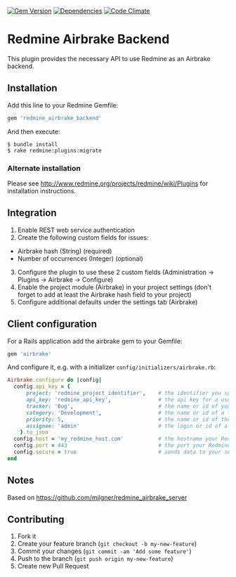 [![Gem Version](https://img.shields.io/gem/v/redmine_airbrake_backend.svg)](https://rubygems.org/gems/redmine_airbrake_backend)
[![Dependencies](https://img.shields.io/gemnasium/ydkn/redmine_airbrake_backend.svg)](https://gemnasium.com/ydkn/redmine_airbrake_backend)
[![Code Climate](https://img.shields.io/codeclimate/github/ydkn/redmine_airbrake_backend.svg)](https://codeclimate.com/github/ydkn/redmine_airbrake_backend)

# Redmine Airbrake Backend

This plugin provides the necessary API to use Redmine as an Airbrake backend.

## Installation

Add this line to your Redmine Gemfile:
```ruby
gem 'redmine_airbrake_backend'
```

And then execute:
```
$ bundle install
$ rake redmine:plugins:migrate
```

### Alternate installation

Please see http://www.redmine.org/projects/redmine/wiki/Plugins for installation instructions.

## Integration

1. Enable REST web service authentication
2. Create the following custom fields for issues:
  * Airbrake hash (String) (required)
  * Number of occurrences (Integer) (optional)
3. Configure the plugin to use these 2 custom fields (Administration -> Plugins -> Airbrake -> Configure)
4. Enable the project module (Airbrake) in your project settings (don't forget to add at least the Airbrake hash field to your project)
5. Configure additional defaults under the settings tab (Airbrake)

## Client configuration

For a Rails application add the airbrake gem to your Gemfile:
```ruby
gem 'airbrake'
```

And configure it, e.g. with a initializer `config/initializers/airbrake.rb`:
```ruby
Airbrake.configure do |config|
  config.api_key = {
      project: 'redmine_project_identifier',    # the identifier you specified for your project in Redmine
      api_key: 'redmine_api_key',               # the api key for a user which has permission to create issues in the project specified in the previous step
      tracker: 'Bug',                           # the name or id of your desired tracker (optional if default is configured)
      category: 'Development',                  # the name or id of a ticket category, optional
      priority: 5,                              # the name or id of the priority for new tickets, optional.
      assignee: 'admin'                         # the login or id of a user the ticket should get assigned to by default, optional
    }.to_json
  config.host = 'my_redmine_host.com'           # the hostname your Redmine runs at
  config.port = 443                             # the port your Redmine runs at
  config.secure = true                          # sends data to your server using SSL, optional
end
```

## Notes

Based on https://github.com/milgner/redmine_airbrake_server

## Contributing

1. Fork it
2. Create your feature branch (`git checkout -b my-new-feature`)
3. Commit your changes (`git commit -am 'Add some feature'`)
4. Push to the branch (`git push origin my-new-feature`)
5. Create new Pull Request
